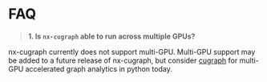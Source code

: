 # FAQ

 > **1. Is `nx-cugraph` able to run across multiple GPUs?**

nx-cugraph currently does not support multi-GPU. Multi-GPU support may be added to a future release of nx-cugraph, but consider [cugraph](https://docs.rapids.ai/api/cugraph/stable) for multi-GPU accelerated graph analytics in python today.
